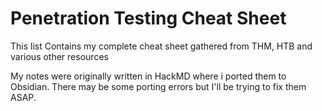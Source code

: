 # Penetration Testing Cheat Sheet
This list Contains my complete cheat sheet gathered from THM, HTB and various other resources

My notes were originally written in HackMD where i ported them to Obsidian. There may be some porting errors but I'll be trying to fix them ASAP.
